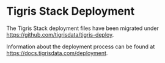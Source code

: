 # Tigris Stack Deployment

The Tigris Stack deployment files have been migrated under https://github.com/tigrisdata/tigris-deploy.

Information about the deployment process can be found at https://docs.tigrisdata.com/deployment.
